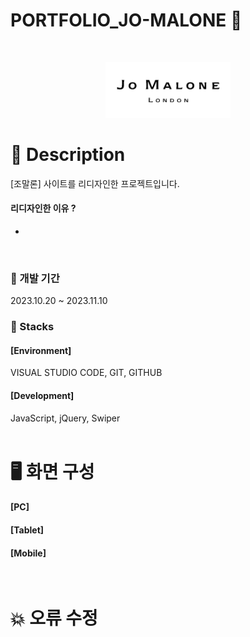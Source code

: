 # PORTFOLIO_JO-MALONE 🧴
<br>
<p align="center"><img src="./img/black_logo.png" width="200"></p>

# 📖 Description
[조말론] 사이트를  리디자인한 프로젝트입니다.
#### 리디자인한 이유 ?
- 
<br>

### 📌 개발 기간
2023.10.20 ~ 2023.11.10

### 📌 Stacks
#### [Environment]
VISUAL STUDIO CODE, GIT, GITHUB

#### [Development]
JavaScript, jQuery, Swiper
<br>
<br>
# 🖥 화면 구성
#### [PC]

#### [Tablet]

#### [Mobile]

<br>

# 💥 오류 수정
